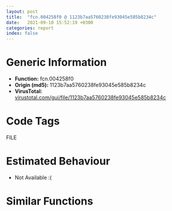 ```yaml
---
layout: post
title:  "fcn.004258f0 @ 1123b7aa5760238fe93045e585b8234c"
date:   2021-09-10 15:52:19 +0300
categories: report
index: false
---
```


# Generic Information
- **Function:** fcn.004258f0
- **Origin (md5):** 1123b7aa5760238fe93045e585b8234c
- **VirusTotal:** [virustotal.com/gui/file/1123b7aa5760238fe93045e585b8234c][virustotal_ref]

# Code Tags
<span class="tag" id="FILE">FILE</span>


# Estimated Behaviour
<ul><li class="bhv-desc" id="na">Not Available :(</li></ul>

# Similar Functions
<script type="text/javascript" src="https://www.gstatic.com/charts/loader.js"></script>
<script type="text/javascript">

    google.charts.load('current', {'packages':['corechart']});
    google.charts.setOnLoadCallback(drawChart);

    function drawChart() {
    var data = new google.visualization.DataTable();
        data.addColumn('number', 'X');
        data.addColumn('number', 'Y');
        data.addColumn({type: 'string', role: 'tooltip', 'p': {'html': true}});
        data.addColumn({'type': 'string', 'role': 'style'});
        
        data.addRows([
    [0, 0, '<b><a href="/report/fcn.004258f0@1123b7aa5760238fe93045e585b8234c">fcn.004258f0</a><br>@1123b7aa5760238fe93045e585b8234c</b><br>', 'point { fill-color: #e0440e; }'],

        ]);

    var options = {
        title: 'Similarity Plot',
        legend: 'none',
        colors: ['#dedbd9', '#e6693e', '#ec8f6e', '#f3b49f', '#f6c7b6'],
        tooltip: {isHtml: true, trigger: 'both'},
        explorer: {
        actions: ["dragToZoom", "rightClickToReset"],
        },
        chartArea: {
        width: '80%',
        height: '80%'
        },
        width: '100%',
        height: '100%'
    };

    var chart = new google.visualization.ScatterChart(document.getElementById('chart_div'));

    chart.draw(data, options);
    }
    
</script>


<div id="chart_div" style="width: 100%px; height: 100%;"></div>

# Disassembled Code
{% highlight nasm %}

push 0xffffffffffffffff
push 0x42d58b
mov eax, dword
push eax
mov dword
sub esp, 0x120
mov eax, dword[0x437388]
push esi
push edi
xor esi, esi
mov dword[esp+0x124], eax
xor eax, eax
cmp edx, esi
mov ecx, 0x41
lea edi, [esp+0x1d]
mov byte[esp+0x1c], 0
mov dword[esp+8], esi
rep stosd
je off.b93
cmp byte[edx], 0
je off.b93
push 0x105
push edx
lea eax, [esp+0x24]
push eax
call dword[sym.imp.KERNEL32.dll_lstrcpynA]
jmp off.b189
push 0x105
lea ecx, [esp+0x20]
push ecx
push esi
call dword[sym.imp.KERNEL32.dll_GetModuleFileNameA]
lea edx, [esp+0x1c]
push 0x5c
push edx
call fcn.00416e2d
add esp, 8
cmp eax, esi
je off.b133
mov byte[eax+1], 0
mov ecx, 0x105
lea eax, [esp+0x1c]
mov edi, edi
cmp byte[eax], 0
je off.b155
inc eax
dec ecx
jne off.b144
jmp off.b189
cmp ecx, esi
je off.b189
mov eax, 0x105
sub eax, ecx
push str.Label.dat_
mov ecx, 0x105
sub ecx, eax
push ecx
lea edx, [esp+eax+0x24]
push edx
call fcn.00401bc7
push esi
push esi
push 3
push esi
push 1
push 0x80000000
lea eax, [esp+0x34]
push eax
call dword[sym.imp.KERNEL32.dll_CreateFileA]
cmp eax, 0xffffffff
mov dword[esp+0x14], eax
je off.b1071
push ebx
push ebp
push esi
push eax
mov dword[esp+0x28], esi
call dword[sym.imp.KERNEL32.dll_GetFileSize]
mov esi, eax
lea ebx, [esi+1]
push ebx
call fcn.00417ee5
mov edi, eax
mov ecx, ebx
mov edx, ecx
shr ecx, 2
xor eax, eax
mov dword[esp+0x1c], edi
rep stosd
mov ecx, edx
and ecx, 3
push ebx
rep stosb
call fcn.00417ee5
mov ebp, eax
mov ecx, ebx
mov edx, ecx
shr ecx, 2
xor eax, eax
mov edi, ebp
rep stosd
mov ecx, edx
and ecx, 3
rep stosb
mov edi, dword[esp+0x20]
add esp, 8
test edi, edi
mov dword[esp+0x14], ebp
je off.b1052
test ebp, ebp
je off.b1052
mov ecx, dword[esp+0x1c]
push 0
lea eax, [esp+0x24]
push eax
push esi
push edi
push ecx
call dword[sym.imp.KERNEL32.dll_ReadFile]
test eax, eax
je off.b1052
push edi
push ebx
push ebp
call fcn.0040611d
add esp, 0xc
push ebp
call dword[sym.imp.USER32.dll_CharUpperA]
push str._nSN=_
push ebp
call fcn.0041a7b0
add esp, 8
test eax, eax
je off.b481
mov ecx, dword[esp+0x144]
test ecx, ecx
je off.b481
mov dl, byte[eax+4]
add eax, 4
xor edi, edi
test dl, dl
je off.b477
mov ebp, ecx
mov esi, eax
sub ebp, eax
movsx edx, byte[esi]
push edx
push str._r_n_b__
call fcn.004181b0
add esp, 8
test eax, eax
jne off.b466
cmp edi, dword[esp+0x150]
jge off.b466
mov al, byte[esi]
mov byte[esi+ebp], al
mov al, byte[esi+1]
inc edi
inc esi
test al, al
jne off.b422
mov ebp, dword[esp+0x14]
mov ecx, dword[esp+0x144]
mov byte[edi+ecx], 0
push str._nID=_
push ebp
call fcn.0041a7b0
add esp, 8
test eax, eax
je off.b587
mov ecx, dword[esp+0x148]
test ecx, ecx
je off.b587
mov dl, byte[eax+4]
add eax, 4
xor edi, edi
test dl, dl
je off.b583
mov ebp, ecx
mov esi, eax
sub ebp, eax
movsx ecx, byte[esi]
push ecx
push str._r_n_b__
call fcn.004181b0
add esp, 8
test eax, eax
jne off.b572
cmp edi, dword[esp+0x150]
jge off.b572
mov dl, byte[esi]
mov byte[esi+ebp], dl
mov al, byte[esi+1]
inc edi
inc esi
test al, al
jne off.b528
mov ebp, dword[esp+0x14]
mov ecx, dword[esp+0x148]
mov byte[edi+ecx], 0
push str._nACTIONID=_
push ebp
call fcn.0041a7b0
add esp, 8
test eax, eax
je off.b699
mov ecx, dword[esp+0x14c]
test ecx, ecx
je off.b699
mov dl, byte[eax+0xa]
add eax, 0xa
xor edi, edi
test dl, dl
je off.b695
mov ebp, ecx
mov esi, eax
sub ebp, eax
lea ebx, [ebx]
movsx eax, byte[esi]
push eax
push str._r_n_b__
call fcn.004181b0
add esp, 8
test eax, eax
jne off.b684
cmp edi, dword[esp+0x150]
jge off.b684
mov cl, byte[esi]
mov byte[esi+ebp], cl
mov al, byte[esi+1]
inc edi
inc esi
test al, al
jne off.b640
mov ebp, dword[esp+0x14]
mov ecx, dword[esp+0x14c]
mov byte[edi+ecx], 0
push str._nTITLE=_
push ebp
call fcn.0041a7b0
mov esi, eax
add esp, 8
test esi, esi
je off.b1025
mov eax, dword[esp+0x140]
test eax, eax
je off.b1025
mov edx, dword[esp+0x18]
push edx
push ebx
push ebp
add esi, 7
call fcn.0040611d
mov al, byte[esi]
add esp, 0xc
xor edi, edi
test al, al
je off.b812
mov ebp, dword[esp+0x140]
sub ebp, esi
movsx eax, byte[esi]
push eax
push 0x431a44
call fcn.004181b0
add esp, 8
test eax, eax
jne off.b808
mov cl, byte[esi]
mov byte[esi+ebp], cl
mov al, byte[esi+1]
inc edi
inc esi
test al, al
jne off.b773
mov ebp, dword[esp+0x14]
mov esi, dword[esp+0x140]
push esi
lea ecx, [esp+0x14]
mov byte[edi+esi], 0
call fcn.004040ef
push 0x42e710
push 0x431a3c
lea ecx, [esp+0x18]
mov dword[esp+0x140], 0
call fcn.00425320
push 0x42e710
push 0x431a30
lea ecx, [esp+0x18]
call fcn.00425320
push 0x42e710
push 0x431a28
lea ecx, [esp+0x18]
call fcn.00425320
push 0x42e710
push 0x431a20
lea ecx, [esp+0x18]
call fcn.00425320
push 0x42e710
push 0x431a18
lea ecx, [esp+0x18]
call fcn.00425320
lea ecx, [esp+0x10]
call fcn.004255d0
lea ecx, [esp+0x10]
call fcn.00425580
mov edx, dword[esp+0x10]
mov eax, dword[esp+0x150]
push edx
push 0x431a14
push eax
push esi
call fcn.00402423
mov eax, dword[esp+0x20]
add eax, 0xfffffff0
add esp, 0x10
mov dword[esp+0x138], 0xffffffff
lea ecx, [eax+0xc]
or edx, 0xffffffff
lock xadd
dec edx
test edx, edx
jg off.b1025
mov ecx, dword[eax]
mov edx, dword[ecx]
push eax
call dword[edx+4]
mov eax, dword[esp+0x18]
push eax
mov dword[esp+0x14], 1
call fcn.0041803c
push ebp
call fcn.0041803c
add esp, 8
mov ecx, dword[esp+0x1c]
push ecx
call dword[sym.imp.KERNEL32.dll_CloseHandle]
mov eax, dword[esp+0x10]
pop ebp
pop ebx
jmp off.b1073
mov eax, esi
mov ecx, dword[esp+0x128]
pop edi
mov dword
mov ecx, dword[esp+0x120]
pop esi
call fcn.0041e6b7
add esp, 0x12c
ret

{% endhighlight %}

[virustotal_ref]: https://www.virustotal.com/gui/file/1123b7aa5760238fe93045e585b8234c